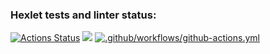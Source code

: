 ### Hexlet tests and linter status:
[![Actions Status](https://github.com/oli4ka14/frontend-project-lvl1/workflows/hexlet-check/badge.svg)](https://github.com/oli4ka14/frontend-project-lvl1/actions)
<a href="https://codeclimate.com/github/porkenzzilla/frontend-project-lvl1/maintainability"><img src="https://api.codeclimate.com/v1/badges/7ae9af3620320f5f15fd/maintainability" /></a>
[![.github/workflows/github-actions.yml](https://github.com/porkenzzilla/frontend-project-lvl1/actions/workflows/github-actions.yml/badge.svg)](https://github.com/porkenzzilla/frontend-project-lvl1/actions/workflows/github-actions.yml)
